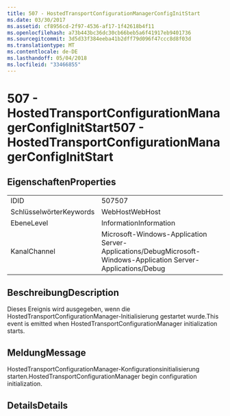 ```yaml
---
title: 507 - HostedTransportConfigurationManagerConfigInitStart
ms.date: 03/30/2017
ms.assetid: cf8956cd-2f97-4536-af17-1f42618b4f11
ms.openlocfilehash: a73b443bc36dc30cb66beb5a6f41917eb9401736
ms.sourcegitcommit: 3d5d33f384eeba41b2dff79d096f47ccc8d8f03d
ms.translationtype: MT
ms.contentlocale: de-DE
ms.lasthandoff: 05/04/2018
ms.locfileid: "33466855"
---
```

# <a name="507---hostedtransportconfigurationmanagerconfiginitstart"></a><span data-ttu-id="bb6f4-102">507 - HostedTransportConfigurationManagerConfigInitStart</span><span class="sxs-lookup"><span data-stu-id="bb6f4-102">507 - HostedTransportConfigurationManagerConfigInitStart</span></span>
## <a name="properties"></a><span data-ttu-id="bb6f4-103">Eigenschaften</span><span class="sxs-lookup"><span data-stu-id="bb6f4-103">Properties</span></span>  
  
|||  
|-|-|  
|<span data-ttu-id="bb6f4-104">ID</span><span class="sxs-lookup"><span data-stu-id="bb6f4-104">ID</span></span>|<span data-ttu-id="bb6f4-105">507</span><span class="sxs-lookup"><span data-stu-id="bb6f4-105">507</span></span>|  
|<span data-ttu-id="bb6f4-106">Schlüsselwörter</span><span class="sxs-lookup"><span data-stu-id="bb6f4-106">Keywords</span></span>|<span data-ttu-id="bb6f4-107">WebHost</span><span class="sxs-lookup"><span data-stu-id="bb6f4-107">WebHost</span></span>|  
|<span data-ttu-id="bb6f4-108">Ebene</span><span class="sxs-lookup"><span data-stu-id="bb6f4-108">Level</span></span>|<span data-ttu-id="bb6f4-109">Information</span><span class="sxs-lookup"><span data-stu-id="bb6f4-109">Information</span></span>|  
|<span data-ttu-id="bb6f4-110">Kanal</span><span class="sxs-lookup"><span data-stu-id="bb6f4-110">Channel</span></span>|<span data-ttu-id="bb6f4-111">Microsoft-Windows-Application Server-Applications/Debug</span><span class="sxs-lookup"><span data-stu-id="bb6f4-111">Microsoft-Windows-Application Server-Applications/Debug</span></span>|  
  
## <a name="description"></a><span data-ttu-id="bb6f4-112">Beschreibung</span><span class="sxs-lookup"><span data-stu-id="bb6f4-112">Description</span></span>  
 <span data-ttu-id="bb6f4-113">Dieses Ereignis wird ausgegeben, wenn die HostedTransportConfigurationManager-Initialisierung gestartet wurde.</span><span class="sxs-lookup"><span data-stu-id="bb6f4-113">This event is emitted when HostedTransportConfigurationManager initialization starts.</span></span>  
  
## <a name="message"></a><span data-ttu-id="bb6f4-114">Meldung</span><span class="sxs-lookup"><span data-stu-id="bb6f4-114">Message</span></span>  
 <span data-ttu-id="bb6f4-115">HostedTransportConfigurationManager-Konfigurationsinitialisierung starten.</span><span class="sxs-lookup"><span data-stu-id="bb6f4-115">HostedTransportConfigurationManager begin configuration initialization.</span></span>  
  
## <a name="details"></a><span data-ttu-id="bb6f4-116">Details</span><span class="sxs-lookup"><span data-stu-id="bb6f4-116">Details</span></span>
